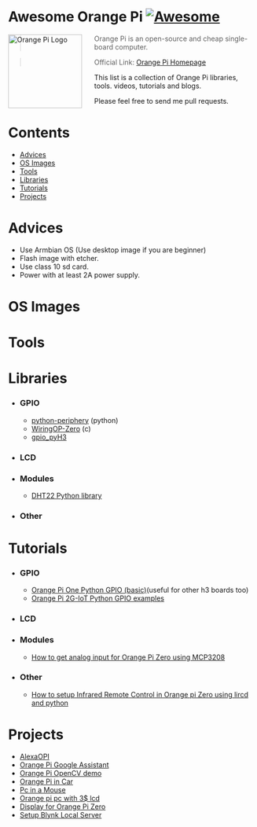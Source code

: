 # Awesome Orange Pi [![Awesome](https://cdn.rawgit.com/sindresorhus/awesome/d7305f38d29fed78fa85652e3a63e154dd8e8829/media/badge.svg)](https://github.com/sindresorhus/awesome)

<a href="http://www.orangepi.org/"><img src="https://raw.githubusercontent.com/yasngleer/awesome-orange-pi/master/logo.jpg" alt="Orange Pi Logo" align="left" style="margin-right: 25px" height=150></a>

> Orange Pi is an open-source and cheap single-board computer.

> Official Link: [Orange Pi Homepage](http://www.orangepi.org/)

This list is a collection of Orange Pi libraries, tools. videos, tutorials and blogs.

Please feel free to send me pull requests.

# Contents
- [Advices](#advices)
- [OS Images](#os-images)
- [Tools](#tools)
- [Libraries](#libraries)
- [Tutorials](#tutorials)
- [Projects](#projects)

# Advices
- Use Armbian OS (Use desktop image if you are beginner)
- Flash image with etcher.
- Use class 10 sd card.
- Power with at least 2A power supply.
# OS Images
# Tools
# Libraries
- ### GPIO
  - [python-periphery](https://github.com/vsergeev/python-periphery) (python)
  - [WiringOP-Zero](https://github.com/xpertsavenue/WiringOP-Zero) (c)
  - [gpio_pyH3](https://github.com/duxingkei33/orangepi_PC_gpio_pyH3)
- ### LCD
- ### Modules
  - [DHT22 Python library](https://github.com/ionutpi/DHT22-Python-library-Orange-PI)
- ### Other

# Tutorials
- ### GPIO
  - [Orange Pi One Python GPIO (basic)](http://www.instructables.com/id/Orange-Pi-One-Python-GPIO-basic/)(useful for other h3 boards too)
  - [Orange Pi 2G-IoT Python GPIO examples](https://github.com/txurtxil/OpiIoTGPIO)
- ### LCD
- ### Modules
  - [How to get analog input for Orange Pi Zero using MCP3208](http://codelectron.com/how-to-get-analog-input-for-orange-pi-zero-using-mcp3208/)
- ### Other
  - [How to setup Infrared Remote Control in Orange pi Zero using lircd and python](http://codelectron.com/how-to-setup-infrared-remote-control-in-orange-pi-zero-using-lircd-and-python/)
# Projects
- [AlexaOPI](https://github.com/dony71/AlexaOPi)
- [Orange Pi Google Assistant](https://www.youtube.com/watch?v=xlYmKwHymQw)
- [Orange Pi OpenCV demo](https://www.youtube.com/watch?v=vXXqtFVuYpE)
- [Orange Pi in Car](https://www.youtube.com/watch?v=FMbBLHLgo-I&t=32s)
- [Pc in a Mouse](https://www.youtube.com/watch?v=dWN4bx1vDtw&t=50s)
- [Orange pi pc with 3$ lcd](https://www.youtube.com/watch?v=Jui1prWeo_o)
- [Display for Orange Pi Zero](https://www.youtube.com/watch?v=Td-R_Rk2VQ4)
- [Setup Blynk Local Server](https://www.youtube.com/watch?v=bNU8IOOpuJQ)


